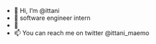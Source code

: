 - 👋 Hi, I’m @ittani
- 👀 software engineer intern
- 🌱 
- 📫 You can reach me on twitter @ittani_maemo

